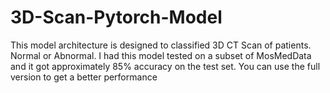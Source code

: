 # 3D-Scan-Pytorch-Model
This model architecture is designed to classified 3D CT Scan of patients. Normal or Abnormal. I had this model tested on a
subset of MosMedData and it got approximately 85% accuracy on the test set. You can use the full version to get a better performance
